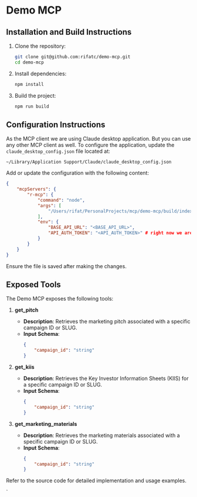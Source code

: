 # Demo MCP

## Installation and Build Instructions

1. Clone the repository:
   ```bash
   git clone git@github.com:rifatc/demo-mcp.git
   cd demo-mcp
   ```

2. Install dependencies:
   ```bash
   npm install
   ```

3. Build the project:
   ```bash
   npm run build
   ```

## Configuration Instructions
As the MCP client we are using Claude desktop application. But you can use any other MCP client as well.
To configure the application, update the `claude_desktop_config.json` file located at:

```
~/Library/Application Support/Claude/claude_desktop_config.json
```

Add or update the configuration with the following content:

```json
{
    "mcpServers": {
        "r-mcp": {
            "command": "node",
            "args": [
                "/Users/rifat/PersonalProjects/mcp/demo-mcp/build/index.js"
            ],
            "env": {
                "BASE_API_URL": "<BASE_API_URL>",
                "API_AUTH_TOKEN": "<API_AUTH_TOKEN>" # right now we are not using this
            }
        }
    }
}
```

Ensure the file is saved after making the changes.

## Exposed Tools

The Demo MCP exposes the following tools:

1. **get_pitch**  
   - **Description**: Retrieves the marketing pitch associated with a specific campaign ID or SLUG.  
   - **Input Schema**:  
     ```json
     {
         "campaign_id": "string"
     }
     ```

2. **get_kiis**  
   - **Description**: Retrieves the Key Investor Information Sheets (KIIS) for a specific campaign ID or SLUG.  
   - **Input Schema**:  
     ```json
     {
         "campaign_id": "string"
     }
     ```

3. **get_marketing_materials**  
   - **Description**: Retrieves the marketing materials associated with a specific campaign ID or SLUG.  
   - **Input Schema**:  
     ```json
     {
         "campaign_id": "string"
     }
     ```

Refer to the source code for detailed implementation and usage examples.

`
